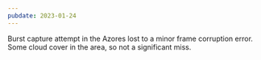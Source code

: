 ```yaml
---
pubdate: 2023-01-24
---
```


Burst capture attempt in the Azores lost to a minor frame corruption error.  Some cloud cover in the area, so not a significant miss.